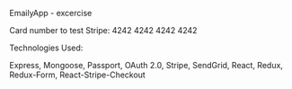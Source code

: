 EmailyApp - excercise

Card number to test Stripe: 4242 4242 4242 4242

Technologies Used: 

Express,
Mongoose,
Passport,
OAuth 2.0,
Stripe,
SendGrid,
React,
Redux,
Redux-Form,
React-Stripe-Checkout
